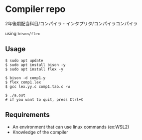 # Compiler repo

2年後期配当科目/コンパイラ・インタプリタ/コンパイラコンパイラ

using `bison/flex`

## Usage

```shell
$ sudo apt update
$ sudo apt install bison -y
$ sudo apt install flex -y

$ bison -d comp1.y
$ flex comp1.lex
$ gcc lex.yy.c comp1.tab.c -w

$ ./a.out
# if you want to quit, press Ctrl+C
```

## Requirements

- An environment that can use linux commands (ex:WSL2)
- Knowledge of the compiler


